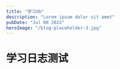 ```yaml
---
title: "学习db"
description: "Lorem ipsum dolor sit amet"
pubDate: "Jul 08 2022"
heroImage: "/blog-placeholder-3.jpg"
---
```


# 学习日志测试
